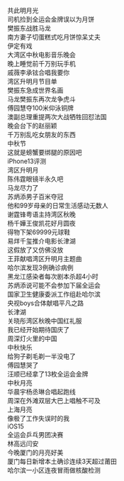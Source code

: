 共此明月光  
司机捡到全运会金牌误以为月饼  
樊振东战胜马龙  
南方妻子切蛋糕式吃月饼惊呆丈夫  
伊定有戏  
大湾区中秋电影音乐晚会  
晚上睡觉前千万别玩手机  
戚薇李承铉合唱我要你  
湾区升明月节目单  
樊振东急成世界名画  
马龙樊振东再次龙争虎斗  
傅园慧夺100米仰泳铜牌  
澳副总理重提两次大战牺牲回怼法国  
晚会台下的赵丽颖  
千万别乱吃女朋友的东西  
中秋节  
这就是螃蟹要绑腿的原因吧  
iPhone13评测  
湾区升明月  
陈伟霆眼镜半永久吧  
马龙尽力了  
苏炳添男子百米夺冠  
他和99岁母亲的日常生活感动无数人  
谢霆锋粤语主持湾区秋晚  
杨千嬅王俊凯花好月圆夜  
得物下架69999元球鞋  
易烊千玺推介电影长津湖  
这假放了又仿佛没放  
王菲献唱湾区升明月主题曲  
哈尔滨发现3例确诊病例  
黑龙江感染者每次剧本杀超4小时  
苏炳添说可能不会参加下届全运会  
国家卫生健康委派工作组赴哈尔滨  
央视boys合体献唱平凡之路  
长津湖  
关晓彤湾区秋晚中国红礼服  
我已经开始期待国庆了  
周深灯火里的中国  
中秋快乐  
给狗子剃毛剃一半没电了  
傅园慧哭了  
汪顺已经拿了13枚全运会金牌  
中秋月亮  
华晨宇杨丞琳合唱起跑线  
周深在外滩双层大巴上唱触不可及  
上海月亮  
像极了工作失误时的我  
iOS15  
全运会乒乓男团决赛  
林高远闫安  
今晚厦门的月亮好美  
厦门每日新增本土确诊连续3天超过莆田  
哈尔滨一小区连夜冒雨做核酸检测  
